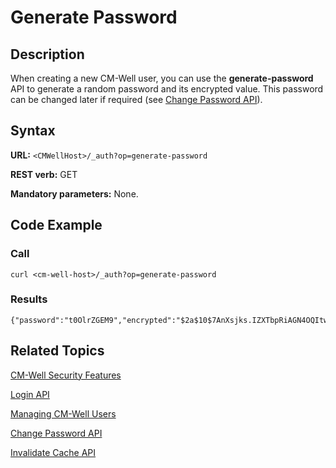 # Generate Password

## Description

When creating a new CM-Well user, you can use the **generate-password** API to generate a random password and its encrypted value. This password can be changed later if required (see [Change Password API](API.Auth.ChangePassword.md)).

## Syntax

**URL:** ```<CMWellHost>/_auth?op=generate-password```

**REST verb:** GET

**Mandatory parameters:** None.

## Code Example

### Call

```
curl <cm-well-host>/_auth?op=generate-password
```

### Results

```
{"password":"t0OlrZGEM9","encrypted":"$2a$10$7AnXsjks.IZXTbpRiAGN4OQItwiz4sgxM49lvTiCjWgOhbbOQkg2m"}
```

## Related Topics

[CM-Well Security Features](../../DeveloperGuide/DevGuide.CM-WellSecurityFeatures.md)

[Login API](API.Auth.Login.md)

[Managing CM-Well Users](../../DeveloperGuide/DevGuide.ManagingUsers.md)

[Change Password API](API.Auth.ChangePassword.md)

[Invalidate Cache API](API.Auth.InvalidateCache.md)


